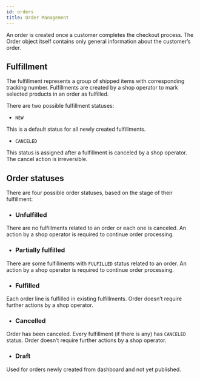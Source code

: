 ```yaml
---
id: orders
title: Order Management
---
```


An order is created once a customer completes the checkout process. The Order object itself contains only general information about the customer’s order.


## Fulfillment

The fulfillment represents a group of shipped items with corresponding tracking number. Fulfillments are created by a shop operator to mark selected products in an order as fulfilled.

There are two possible fulfillment statuses:


* `NEW`

This is a default status for all newly created fulfillments.


* `CANCELED`

This status is assigned after a fulfillment is canceled by a shop operator. The cancel action is irreversible.


## Order statuses

There are four possible order statuses, based on the stage of their fulfillment:


* ### Unfulfilled

There are no fulfillments related to an order or each one is canceled. An action by a shop operator is required to continue order processing.


* ### Partially fulfilled

There are some fulfillments with `FULFILLED` status related to an order. An action by a shop operator is required to continue order processing.


* ### Fulfilled

Each order line is fulfilled in existing fulfillments. Order doesn’t require further actions by a shop operator.


* ### Cancelled

Order has been canceled. Every fulfillment (if there is any) has `CANCELED` status. Order doesn’t require further actions by a shop operator.


* ### Draft

Used for orders newly created from dashboard and not yet published.
